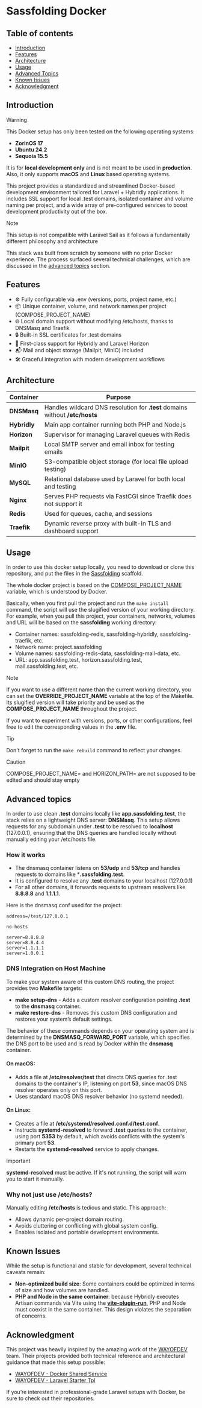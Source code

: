 # Sassfolding Docker

## Table of contents

- [Introduction](#introduction)
- [Features](#features)
- [Architecture](#architecture)
- [Usage](#usage)
- [Advanced Topics](#advanced-topics)
- [Known Issues](#known-issues)
- [Acknowledgment](#acknowledgment)

## Introduction

> [!WARNING]
> This Docker setup has only been tested on the following operating systems:
> - **ZorinOS 17**
> - **Ubuntu 24.2**
> - **Sequoia 15.5**
> 
> It is for **local development only** and is not meant to be used in **production**.
> Also, it only supports **macOS** and **Linux** based operating systems.

This project provides a standardized and streamlined Docker-based development environment tailored for Laravel +
Hybridly applications. It includes SSL support for local .test domains, isolated container and volume naming per
project, and a wide array of pre-configured services to boost development productivity out of the box.

> [!NOTE]
> This setup is not compatible with Laravel Sail as it follows a fundamentally different philosophy and architecture

This stack was built from scratch by someone with no prior Docker experience. The process surfaced several technical
challenges, which are discussed in the [advanced topics](#advanced-topics) section.

## Features

- ⚙️ Fully configurable via .env (versions, ports, project name, etc.)
- 📦 Unique container, volume, and network names per project (COMPOSE_PROJECT_NAME)
- 🌐 Local domain support without modifying /etc/hosts, thanks to DNSMasq and Traefik
- 🔒 Built-in SSL certificates for .test domains
- 🚀 First-class support for Hybridly and Laravel Horizon
- 📬 Mail and object storage (Mailpit, MinIO) included
- 🛠️ Graceful integration with modern development workflows

## Architecture

| Container    | Purpose                                                                      |
|--------------|------------------------------------------------------------------------------|
| **DNSMasq**  | Handles wildcard DNS resolution for **.test** domains without **/etc/hosts** |
| **Hybridly** | Main app container running both PHP and Node.js                              |
| **Horizon**  | Supervisor for managing Laravel queues with Redis                            |
| **Mailpit**  | Local SMTP server and email inbox for testing emails                         |
| **MinIO**    | S3-compatible object storage (for local file upload testing)                 |
| **MySQL**    | Relational database used by Laravel for both local and testing               |
| **Nginx**    | Serves PHP requests via FastCGI since Traefik does not support it            |
| **Redis**    | Used for queues, cache, and sessions                                         |
| **Traefik**  | Dynamic reverse proxy with built-in TLS and dashboard support                |

## Usage

In order to use this docker setup locally, you need to download or clone this repository, and put the files in the
[Sassfolding](https://github.com/Jean-Da-Rocha/sassfolding) scaffold.

The whole docker project is based on
the [COMPOSE_PROJECT_NAME](https://docs.docker.com/compose/how-tos/environment-variables/envvars/#compose_project_name)
variable, which is understood by Docker.

Basically, when you first pull the project and run the ```make install``` command, the script will use the slugified
version of your working directory. For example, when you pull this project, your containers, networks, volumes and URL
will be based on the **sassfolding** working directory:

- Container names: sassfolding-redis, sassfolding-hybridly, sassfolding-traefik, etc.
- Network name: project.sassfolding
- Volume names: sassfolding-redis-data, sassfolding-mail-data, etc.
- URL: app.sassfolding.test, horizon.sassfolding.test, mail.sassfolding.test, etc.

> [!NOTE]
> If you want to use a different name than the current working directory, you can set the **OVERRIDE_PROJECT_NAME**
> variable at the top of the Makefile. Its slugified version will take priority and be used as the
> **COMPOSE_PROJECT_NAME** throughout the project.

If you want to experiment with versions, ports, or other configurations, feel free to edit the corresponding values
in the **.env** file.

> [!TIP]
> Don't forget to run the ```make rebuild``` command to reflect your changes.

> [!CAUTION]
> COMPOSE_PROJECT_NAME= and HORIZON_PATH= are not supposed to be edited and should stay empty

## Advanced topics

In order to use clean **.test** domains locally like **app.sassfolding.test**, the stack relies on a lightweight
DNS server: **DNSMasq**. This setup allows requests for any subdomain under **.test** to be resolved to **localhost**
(127.0.0.1), ensuring that the DNS queries are handled locally without manually editing your /etc/hosts file.

### How it works

- The dnsmasq container listens on **53/udp** and **53/tcp** and handles requests to domains like ***.sassfolding.test**.
- It is configured to resolve any **.test** domains to your localhost (127.0.0.1)
- For all other domains, it forwards requests to upstream resolvers like **8.8.8.8** and **1.1.1.1**.

Here is the dnsmasq.conf used for the project:

```apacheconf
address=/test/127.0.0.1

no-hosts

server=8.8.8.8
server=8.8.4.4
server=1.1.1.1
server=1.0.0.1
```

### DNS Integration on Host Machine

To make your system aware of this custom DNS routing, the project provides two **Makefile** targets:

- **make setup-dns** - Adds a custom resolver configuration pointing **.test** to the **dnsmasq** container.
- **make restore-dns** - Removes this custom DNS configuration and restores your system’s default settings.

The behavior of these commands depends on your operating system and is determined by the **DNSMASQ_FORWARD_PORT**
variable, which specifies the DNS port to be used and is read by Docker within the **dnsmasq** container.

#### On macOS:

- Adds a file at **/etc/resolver/test** that directs DNS queries for .test domains to the container's IP, listening on
  port **53**, since macOS DNS resolver operates only on this port.
- Uses standard macOS DNS resolver behavior (no systemd needed).

#### On Linux:

- Creates a file at **/etc/systemd/resolved.conf.d/test.conf**.
- Instructs **systemd-resolved** to forward **.test** queries to the container, using port **5353** by default, which
  avoids conflicts with the system's primary port **53**.
- Restarts the **systemd-resolved** service to apply changes.

> [!IMPORTANT]
> **systemd-resolved** must be active. If it's not running, the script will warn you to start it manually.

### Why not just use /etc/hosts?

Manually editing **/etc/hosts** is tedious and static. This approach:

- Allows dynamic per-project domain routing.
- Avoids cluttering or conflicting with global system config.
- Enables isolated and portable development environments.

## Known Issues

While the setup is functional and stable for development, several technical caveats remain:

- **Non-optimized build size**: Some containers could be optimized in terms of size and how volumes are handled.
- **PHP and Node in the same container**: because Hybridly executes Artisan commands via Vite using the
  [**vite-plugin-run**](https://hybridly.dev/configuration/vite#run), PHP and Node must coexist in the same container.
  This design violates the separation of concerns.

## Acknowledgment

This project was heavily inspired by the amazing work of the [WAYOFDEV](https://github.com/wayofdev) team. Their
projects provided both technical reference and architectural guidance that made this setup possible:

- [WAYOFDEV - Docker Shared Service](https://github.com/wayofdev/docker-shared-service)
- [WAYOFDEV - Laravel Starter Tpl](https://github.com/wayofdev/laravel-starter-tpl)

If you’re interested in professional-grade Laravel setups with Docker, be sure to check out their repositories.
